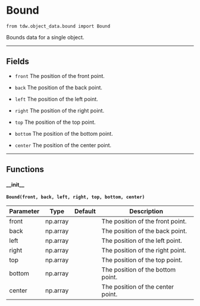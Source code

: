 # Bound

`from tdw.object_data.bound import Bound`

Bounds data for a single object.

***

## Fields

- `front` The position of the front point.

- `back` The position of the back point.

- `left` The position of the left point.

- `right` The position of the right point.

- `top` The position of the top point.

- `bottom` The position of the bottom point.

- `center` The position of the center point.

***

## Functions

#### \_\_init\_\_

**`Bound(front, back, left, right, top, bottom, center)`**

| Parameter | Type | Default | Description |
| --- | --- | --- | --- |
| front |  np.array |  | The position of the front point. |
| back |  np.array |  | The position of the back point. |
| left |  np.array |  | The position of the left point. |
| right |  np.array |  | The position of the right point. |
| top |  np.array |  | The position of the top point. |
| bottom |  np.array |  | The position of the bottom point. |
| center |  np.array |  | The position of the center point. |

